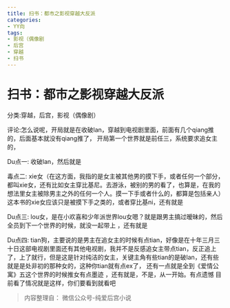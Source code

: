 ```yaml
---
title: 扫书：都市之影视穿越大反派
categories:
- YY向
tags:
- 影视（偶像剧
- 后宫
- 穿越
- 扫书
---
```

# 扫书：都市之影视穿越大反派
分类:穿越，后宫，影视（偶像剧）

评论:怎么说呢，开局就是在收破lan，穿越到电视剧里面，前面有几个qiang推的，后面基本就没有qiang推了，
开局第一个世界就是前任三，系统要求追女主的，

Du点一: 收破lan，然后就是

毒点二:
xie女（在这方面，我指的是女主被其他男的摸下手，或者任何一个部分，都叫xie女，还有比如女主穿比基尼。去游泳，被别的男的看了，也算是，在我的想法里女主被除男主之外的任何一个人。摸一下手或者什么的，都算是包括亲人）这本书的xie女应该只是被摸下手之类的，或者穿比基ni，还有就是

Du点三:
lou女，是在小欢喜和少年派世界lou女嗯？就是跟男主搞过暧昧的，然后全员到下一个世界的时候，就没一起带上
，还有就是

Du点四:
tian狗，主要说的是男主在追女主的时候有点tian，好像是在十年三月三十日这部电视剧里面还有其他电视剧，我并不是反感追女主带点tian，反正追上了，上了就行，但是这是针对纯洁的女主，关键主角有些tian的是破lan，还有些就是是处非初的那种女的，这种你tian就有点ex了，
还有一点就是全到《爱情公寓》五这个世界的时候推女有点墨迹
，还有就是，不是，从一开始。有点遗憾
目前看了情况就是这样，你们要看到就看吧


> 内容整理自： 微信公众号-纯爱后宫小说